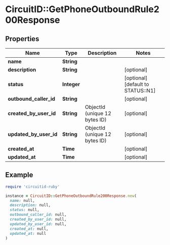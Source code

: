 # CircuitID::GetPhoneOutboundRule200Response

## Properties

| Name | Type | Description | Notes |
| ---- | ---- | ----------- | ----- |
| **name** | **String** |  |  |
| **description** | **String** |  | [optional] |
| **status** | **Integer** |  | [optional][default to STATUS::N1] |
| **outbound_caller_id** | **String** |  | [optional] |
| **created_by_user_id** | **String** | ObjectId (unique 12 bytes ID) | [optional] |
| **updated_by_user_id** | **String** | ObjectId (unique 12 bytes ID) | [optional] |
| **created_at** | **Time** |  | [optional] |
| **updated_at** | **Time** |  | [optional] |

## Example

```ruby
require 'circuitid-ruby'

instance = CircuitID::GetPhoneOutboundRule200Response.new(
  name: null,
  description: null,
  status: null,
  outbound_caller_id: null,
  created_by_user_id: null,
  updated_by_user_id: null,
  created_at: null,
  updated_at: null
)
```

